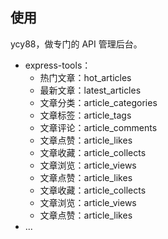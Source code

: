 ## 使用

ycy88，做专门的 API 管理后台。

- express-tools：
  - 热门文章：hot_articles
  - 最新文章：latest_articles
  - 文章分类：article_categories
  - 文章标签：article_tags
  - 文章评论：article_comments
  - 文章点赞：article_likes
  - 文章收藏：article_collects
  - 文章浏览：article_views
  - 文章点赞：article_likes
  - 文章收藏：article_collects
  - 文章浏览：article_views
  - 文章点赞：article_likes
- ...
